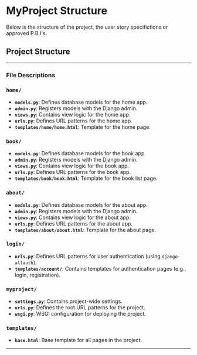 # MyProject Structure

Below is the structure of the project, the user story specifictions or approved P.B.I's.

## Project Structure
---

### File Descriptions

### `home/`
- **`models.py`**: Defines database models for the home app.
- **`admin.py`**: Registers models with the Django admin.
- **`views.py`**: Contains view logic for the home app.
- **`urls.py`**: Defines URL patterns for the home app.
- **`templates/home/home.html`**: Template for the home page.

### `book/`
- **`models.py`**: Defines database models for the book app.
- **`admin.py`**: Registers models with the Django admin.
- **`views.py`**: Contains view logic for the book app.
- **`urls.py`**: Defines URL patterns for the book app.
- **`templates/book/book.html`**: Template for the book list page.

### `about/`
- **`models.py`**: Defines database models for the about app.
- **`admin.py`**: Registers models with the Django admin.
- **`views.py`**: Contains view logic for the about app.
- **`urls.py`**: Defines URL patterns for the about app.
- **`templates/about/about.html`**: Template for the about page.

### `login/`
- **`urls.py`**: Defines URL patterns for user authentication (using `django-allauth`).
- **`templates/account/`**: Contains templates for authentication pages (e.g., login, registration).

### `myproject/`
- **`settings.py`**: Contains project-wide settings.
- **`urls.py`**: Defines the root URL patterns for the project.
- **`wsgi.py`**: WSGI configuration for deploying the project.

### `templates/`
- **`base.html`**: Base template for all pages in the project.

---

